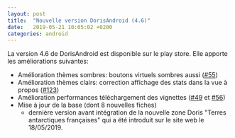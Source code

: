 ```yaml
---
layout: post
title:  "Nouvelle version DorisAndroid (4.6)"
date:   2019-05-21 10:05:02 +0200
categories: android
---
```

La version 4.6 de DorisAndroid est disponible sur le play store. 
Elle apporte les améliorations suivantes:


 
- Amélioration thèmes sombres: boutons virtuels sombres aussi ([#55](https://gitlab.inria.fr/doris/doris-android/issues/55))
- Amélioration thèmes clairs: correction affichage des stats dans la vue à propos ([#123](https://gitlab.inria.fr/doris/doris-android/issues/123))
- Amélioration performances téléchargement des vignettes ([#49](https://gitlab.inria.fr/doris/doris-android/issues/49) et [#56](https://gitlab.inria.fr/doris/doris-android/issues/56))
- Mise à jour de la base (dont 8 nouvelles fiches)
  - dernière version avant intégration de la nouvelle zone Doris "Terres antarctiques françaises" qui a été introduit sur le site web le 18/05/2019.